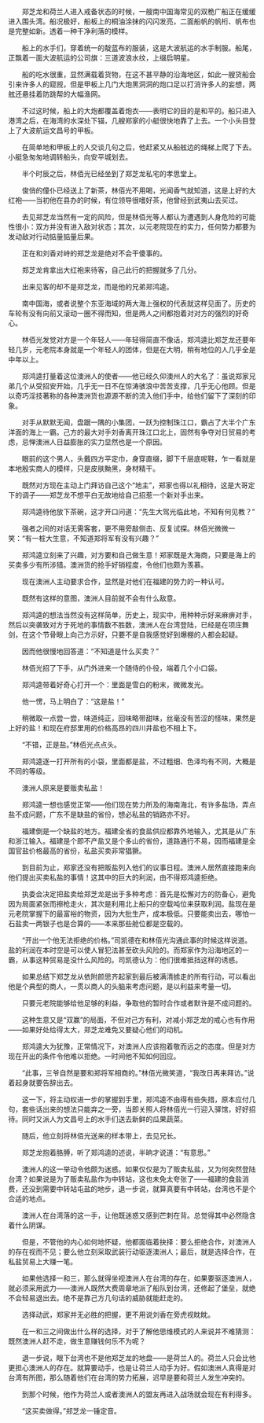 　　郑芝龙和荷兰人进入戒备状态的时候，一艘南中国海常见的双桅广船正在缓缓进入围头湾。船况极好，船板上的桐油涂抹的闪闪发亮，二面船帆的帆桁、帆布也是完整如新。透着一种干净利落的模样。

　　船上的水手们，穿着统一的靛蓝布的服装，这是大波航运的水手制服。船尾，正飘着一面大波航运的公司旗：三道波浪水纹，上缀启明星。

　　船的吃水很重，显然满载着货物，在这不甚平静的沿海地区，如此一艘货船会引来许多人的窥觊，但是甲板上几门大炮黑洞洞的炮口足以打消许多人的妄想，两舷还悬挂着防跳帮的大幅渔网。

　　不过这时候，船上的大炮都覆盖着炮衣——表明它的目的是和平的。船只进入港湾之后，在海湾的水深处下锚，几艘郑家的小艇很快地靠了上去。一个小头目登上了大波航运文昌号的甲板。

　　在简单地和甲板上的人交谈几句之后，他赶紧又从船舷边的绳梯上爬了下去。小艇急匆匆地调转船头，向安平城划去。

　　半个时辰之后，林佰光已经坐到了郑芝龙私宅的孝思堂上。

　　俊俏的僮仆已经送上了新茶，林佰光不用喝，光闻香气就知道，这是上好的大红袍——当初他在县办的时候，有位领导很嗜好茶，他曾经到武夷山去买过。

　　去见郑芝龙当然有一定的风险，但是林佰光等人都认为遭遇到人身危险的可能性很小：双方并没有进入敌对状态；其次，以元老院现在的实力，任何势力都要为发动敌对行动掂量掂量后果。

　　正在和刘香对峙的郑芝龙是绝对不会干傻事的。

　　郑芝龙肯拿出大红袍来待客，自己此行的把握就多了几分。

　　出来见客的却不是郑芝龙，而是他的兄弟郑鸿逵。

　　南中国海，或者说整个东亚海域的两大海上强权的代表就这样见面了。历史的车轮有没有向前又滚动一圈不得而知，但是两人之间都抱着对对方的强烈的好奇心。

　　林佰光发觉对方是一个年轻人——年轻得简直不像话，郑鸿逵比郑芝龙还要年轻几岁，元老院本身就是一个年轻人的团体，但是在大明，稍有地位的人几乎全是中年以上。

　　郑鸿逵打量着这位澳洲人的使者——他已经久仰澳州人的大名了：虽说郑家兄弟几个从受招安开始，几乎无一日不在惊涛骇浪中苦苦支撑，几乎无心他顾。但是以奇巧淫技著称的各种澳洲货也源源不断的流入他们手中，给他们留下了深刻的印象。

　　对手从默默无闻，盘踞一隅的小集团，一跃为控制珠江口，霸占了大半个广东洋面的海上一霸。己方的最大对手刘香离开珠江口北上，固然有争夺对日贸易的考虑，忌惮澳洲人日益膨胀的实力显然也是一个原因。

　　眼前的这个男人，头戴四方平定巾，身穿直缀，脚下千层底呢鞋，乍一看就是本地殷实商人的模样，只是皮肤黝黑，身材精干。

　　既然对方现在主动上门拜访自己这个“地主”，郑家也得以礼相待，这是大哥定下的调子——郑芝龙不想平白无故地给自己招惹一个新对手出来。

　　郑鸿逵待他放下茶碗，这才开口问道：“先生大驾光临此地，不知有何见教？”

　　强者之间的对话无需客套，更不用旁敲侧击、反复试探。林佰光微微一笑：“有一桩大生意，不知道郑将军有没有兴趣？”

　　郑鸿逵立刻来了兴趣，对方要和自己做生意！郑家既是大海商，只要是海上的买卖多少有所涉猎。澳洲货的抢手好销程度，令他们也颇为羡慕。

　　现在澳洲人主动要求合作，显然是对他们在福建的势力的一种认可。

　　既然有这样的意图，澳洲人目前就不会有什么敌意。

　　郑鸿逵的想法当然没有这样简单，历史上，现实中，用种种示好来麻痹对手，然后以突袭致对方于死地的事情数不胜数，澳洲人在台湾登陆，已经是在项庄舞剑，在这个节骨眼上向己方示好，只要不是自我感觉好到爆棚的人都会起疑。

　　因而他很慢地回答道：“不知道是什么买卖？”

　　林佰光招了下手，从门外进来一个随侍的仆役，端着几个小口袋。

　　郑鸿逵带着好奇心打开一个：里面是雪白的粉末，微微发光。

　　他一愣，马上明白了：“这是盐！”

　　稍微取一点尝一尝，味道纯正，回味略带甜味，丝毫没有苦涩的怪味，果然是上好的盐！和现在府邸里用的价格高昂的四川井盐也不相上下。

　　“不错，正是盐。”林佰光点点头。

　　郑鸿逵逐一打开所有的小袋，里面都是盐，不过粗细、色泽均有不同，大概是不同的等级。

　　澳洲人原来是要贩卖私盐！

　　郑鸿逵一想也感觉正常——他们现在势力所及的海南海北，有许多盐场，弄点盐不成问题，广东不是缺盐的省份，想必私盐的销路亦不好。

　　福建倒是一个缺盐的地方。福建全省的食盐供应都靠外地输入，尤其是从广东和浙江输入。福建是个即不产盐又是个多山的省份，道路通行不易，因而福建是全国官盐价格最高的省份，私盐买卖非常猖獗。

　　到目前为止，郑家还没有把贩盐列入他们的议事日程。澳洲人居然直接跑来向他们提出买卖私盐的事情！这其中的巨大的利润，由不得郑鸿逵拒绝。

　　执委会决定把盐卖给郑芝龙是出于多种考虑：首先是松懈对方的防备心，避免因为局面紧张而擦枪走火，其次是利用北上船只的空载吨位来获取利润。盐现在是元老院掌握下的最富裕的物资，因为大批生产，成本极低。只要能卖出去，哪怕一石盐卖一两银子也是合算的——本来那些舱位都是空载的。

　　“开出一个他无法拒绝的价格。”司凯德在和林佰光沟通此事的时候这样说道。盐的利润在本时空是可以使人冒犯法甚至砍头风险的。而郑家作为沿海地区的一霸，从事这种贸易是没什么风险的。司凯德认为：他们很难抵挡这样的诱惑。

　　如果总结下郑芝龙从依附颜思齐起家到最后被满清掳走的所有行动，可以看出他是个典型的商人，一贯以商人的头脑来考虑问题，是以利益来考量一切。

　　只要元老院能够给他足够的利益，争取他的暂时合作或者默许是不成问题的。

　　这种生意又是“双赢”的局面，不但对己方有利，对减小郑芝龙的戒心也有作用——如果好处给得太大，郑芝龙难免又要疑心他们的动机。

　　郑鸿逵大为犹豫，正常情况下，对澳洲人应该抱着敬而远之的态度。但是对方现在开出的条件令他难以拒绝。一时间他不知如何回应。

　　“此事，三爷自然是要和郑将军相商的。”林佰光微笑道，“我改日再来拜访。”说着起身就要告辞出去。

　　这一下，将主动权进一步的掌握到手里，郑鸿逵不由得有些失措，原本应付几句，套些话出来的想法只能弃之一旁，当即关照人将林佰光一行迎入驿馆，好好招待。同时又派人为文昌号上的水手们送去新鲜的瓜果蔬菜。

　　随后，他立刻将林佰光送来的样本带上，去见兄长。

　　郑芝龙抱着胳膊，听了郑鸿逵的述说，半晌才说道：“有意思。”

　　澳洲人的这一举动令他颇为迷惑。如果仅仅是为了贩卖私盐，又为何突然登陆台湾？如果说是为了贩卖私盐作为中转站，这也未免太夸张了——福建的食盐消费，还没到需要中转站屯盐的地步，退一步说，就算真要有中转站，台湾也不是个合适的地点。

　　澳洲人在台湾落的这一手，让他既迷惑又感到芒刺在背。总觉得其中必然隐含着什么阴谋。

　　但是，不管他的内心如何地怀疑，他都面临着抉择：要么拒绝合作，对澳洲人的存在视而不见；要么他立刻采取武装行动驱逐澳洲人；最后，就是选择合作，在私盐贸易上大赚一笔。

　　如果他选择一和三，那么就得坐视澳洲人在台湾的存在，如果要驱逐澳洲人，就必须采用武力——澳洲人既然大费周章地派了船队到台湾，还修起了堡垒，就绝不会轻易退出去。绝不是靠己方几句话的威胁就能赶走的。

　　选择动武，郑家并无必胜的把握，更不用说刘香在旁虎视眈眈。

　　在一和三之间做出什么样的选择，对于了解他思维模式的人来说并不难猜测：既然澳洲人赶不走，做生意赚钱何乐不为呢？

　　退一步说，眼下台湾也不是他郑芝龙的地盘——是荷兰人的。荷兰人只会比他更担心澳洲人的存在。就算要动手，也是让荷兰人动手为好。假如澳洲人真得是对台湾有所图，那么随着他们在台湾的势力拓展，迟早是要和荷兰人发生冲突的。

　　到那个时候，他作为荷兰人或者澳洲人的盟友再进入战场就会现在有利得多。

　　“这买卖做得。”郑芝龙一锤定音。
